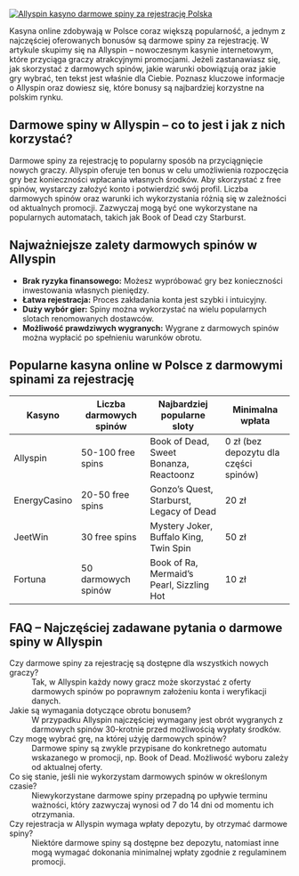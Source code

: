 [![Allyspin kasyno darmowe spiny za rejestrację Polska](https://123-caf.pages.dev/gitsignup.png)](https://vrmoo.ru/Bt82HjjY)

<p>Kasyna online zdobywają w Polsce coraz większą popularność, a jednym z najczęściej oferowanych bonusów są darmowe spiny za rejestrację. W artykule skupimy się na Allyspin – nowoczesnym kasynie internetowym, które przyciąga graczy atrakcyjnymi promocjami. Jeżeli zastanawiasz się, jak skorzystać z darmowych spinów, jakie warunki obowiązują oraz jakie gry wybrać, ten tekst jest właśnie dla Ciebie. Poznasz kluczowe informacje o Allyspin oraz dowiesz się, które bonusy są najbardziej korzystne na polskim rynku.</p>  <h2>Darmowe spiny w Allyspin – co to jest i jak z nich korzystać?</h2> <p>Darmowe spiny za rejestrację to popularny sposób na przyciągnięcie nowych graczy. Allyspin oferuje ten bonus w celu umożliwienia rozpoczęcia gry bez konieczności wpłacania własnych środków. Aby skorzystać z free spinów, wystarczy założyć konto i potwierdzić swój profil. Liczba darmowych spinów oraz warunki ich wykorzystania różnią się w zależności od aktualnych promocji. Zazwyczaj mogą być one wykorzystane na popularnych automatach, takich jak Book of Dead czy Starburst.</p>  <h2>Najważniejsze zalety darmowych spinów w Allyspin</h2> <ul> <li><strong>Brak ryzyka finansowego:</strong> Możesz wypróbować gry bez konieczności inwestowania własnych pieniędzy.</li> <li><strong>Łatwa rejestracja:</strong> Proces zakładania konta jest szybki i intuicyjny.</li> <li><strong>Duży wybór gier:</strong> Spiny można wykorzystać na wielu popularnych slotach renomowanych dostawców.</li> <li><strong>Możliwość prawdziwych wygranych:</strong> Wygrane z darmowych spinów można wypłacić po spełnieniu warunków obrotu.</li> </ul>  <h2>Popularne kasyna online w Polsce z darmowymi spinami za rejestrację</h2> <table> <thead> <tr> <th>Kasyno</th> <th>Liczba darmowych spinów</th> <th>Najbardziej popularne sloty</th> <th>Minimalna wpłata</th> </tr> </thead> <tbody> <tr> <td>Allyspin</td> <td>50-100 free spins</td> <td>Book of Dead, Sweet Bonanza, Reactoonz</td> <td>0 zł (bez depozytu dla części spinów)</td> </tr> <tr> <td>EnergyCasino</td> <td>20-50 free spins</td> <td>Gonzo’s Quest, Starburst, Legacy of Dead</td> <td>20 zł</td> </tr> <tr> <td>JeetWin</td> <td>30 free spins</td> <td>Mystery Joker, Buffalo King, Twin Spin</td> <td>50 zł</td> </tr> <tr> <td>Fortuna</td> <td>50 darmowych spinów</td> <td>Book of Ra, Mermaid’s Pearl, Sizzling Hot</td> <td>10 zł</td> </tr> </tbody> </table>  <h2>FAQ – Najczęściej zadawane pytania o darmowe spiny w Allyspin</h2> <dl> <dt>Czy darmowe spiny za rejestrację są dostępne dla wszystkich nowych graczy?</dt> <dd>Tak, w Allyspin każdy nowy gracz może skorzystać z oferty darmowych spinów po poprawnym założeniu konta i weryfikacji danych.</dd>  <dt>Jakie są wymagania dotyczące obrotu bonusem?</dt> <dd>W przypadku Allyspin najczęściej wymagany jest obrót wygranych z darmowych spinów 30-krotnie przed możliwością wypłaty środków.</dd>  <dt>Czy mogę wybrać grę, na której użyję darmowych spinów?</dt> <dd>Darmowe spiny są zwykle przypisane do konkretnego automatu wskazanego w promocji, np. Book of Dead. Możliwość wyboru zależy od aktualnej oferty.</dd>  <dt>Co się stanie, jeśli nie wykorzystam darmowych spinów w określonym czasie?</dt> <dd>Niewykorzystane darmowe spiny przepadną po upływie terminu ważności, który zazwyczaj wynosi od 7 do 14 dni od momentu ich otrzymania.</dd>  <dt>Czy rejestracja w Allyspin wymaga wpłaty depozytu, by otrzymać darmowe spiny?</dt> <dd>Niektóre darmowe spiny są dostępne bez depozytu, natomiast inne mogą wymagać dokonania minimalnej wpłaty zgodnie z regulaminem promocji.</dd> </dl>